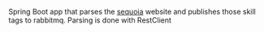 Spring Boot app that parses the [sequoia](https://jobs.sequoiacap.com/) website and publishes those skill tags to rabbitmq.
Parsing is done with RestClient
